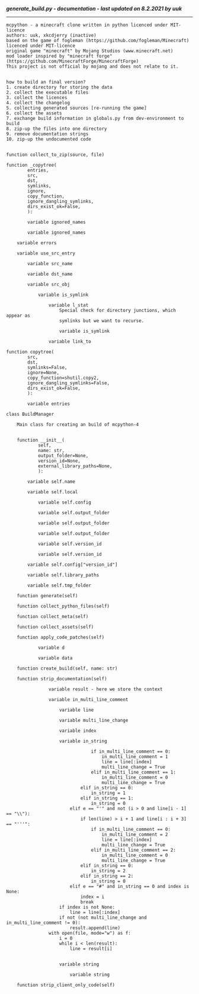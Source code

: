 ***generate_build.py - documentation - last updated on 8.2.2021 by uuk***
___

    mcpython - a minecraft clone written in python licenced under MIT-licence
    authors: uuk, xkcdjerry (inactive)
    based on the game of fogleman (https://github.com/fogleman/Minecraft) licenced under MIT-licence
    original game "minecraft" by Mojang Studios (www.minecraft.net)
    mod loader inspired by "minecraft forge" (https://github.com/MinecraftForge/MinecraftForge)
    This project is not official by mojang and does not relate to it.


    how to build an final version?
    1. create directory for storing the data
    2. collect the executable files
    3. collect the licences
    4. collect the changelog
    5. collecting generated sources [re-running the game]
    6. collect the assets
    7. exchange build information in globals.py from dev-environment to build
    8. zip-up the files into one directory
    9. remove documentation strings
    10. zip-up the undocumented code


    function collect_to_zip(source, file)

    function _copytree(
            entries,
            src,
            dst,
            symlinks,
            ignore,
            copy_function,
            ignore_dangling_symlinks,
            dirs_exist_ok=False,
            ):

            variable ignored_names

            variable ignored_names

        variable errors

        variable use_src_entry

            variable src_name

            variable dst_name

            variable src_obj

                variable is_symlink

                    variable l_stat
                        Special check for directory junctions, which appear as
                        symlinks but we want to recurse.

                        variable is_symlink

                    variable link_to

    function copytree(
            src,
            dst,
            symlinks=False,
            ignore=None,
            copy_function=shutil.copy2,
            ignore_dangling_symlinks=False,
            dirs_exist_ok=False,
            ):

            variable entries

    class BuildManager
        
        Main class for creating an build of mcpython-4


        function __init__(
                self,
                name: str,
                output_folder=None,
                version_id=None,
                external_library_paths=None,
                ):

            variable self.name

            variable self.local

                variable self.config

                variable self.output_folder

                variable self.output_folder

                variable self.output_folder

                variable self.version_id

                variable self.version_id

            variable self.config["version_id"]

            variable self.library_paths

            variable self.tmp_folder

        function generate(self)

        function collect_python_files(self)

        function collect_meta(self)

        function collect_assets(self)

        function apply_code_patches(self)

                variable d

                variable data

        function create_build(self, name: str)

        function strip_documentation(self)

                    variable result - here we store the context

                    variable in_multi_line_comment

                        variable line

                        variable multi_line_change

                        variable index

                        variable in_string
                            
                                    if in_multi_line_comment == 0:
                                        in_multi_line_comment = 1
                                        line = line[:index]
                                        multi_line_change = True
                                    elif in_multi_line_comment == 1:
                                        in_multi_line_comment = 0
                                        multi_line_change = True
                                elif in_string == 0:
                                    in_string = 1
                                elif in_string == 1:
                                    in_string = 0
                            elif e == "'" and not (i > 0 and line[i - 1] == "\\"):
                                if len(line) > i + 1 and line[i : i + 3] == "'''":
                                    if in_multi_line_comment == 0:
                                        in_multi_line_comment = 2
                                        line = line[:index]
                                        multi_line_change = True
                                    elif in_multi_line_comment == 2:
                                        in_multi_line_comment = 0
                                        multi_line_change = True
                                elif in_string == 0:
                                    in_string = 2
                                elif in_string == 2:
                                    in_string = 0
                            elif e == "#" and in_string == 0 and index is None:
                                index = i
                                break
                        if index is not None:
                            line = line[:index]
                        if not (not multi_line_change and in_multi_line_comment != 0):
                            result.append(line)
                    with open(file, mode="w") as f:
                        i = 0
                        while i < len(result):
                            line = result[i]


                        variable string

                            variable string

        function strip_client_only_code(self)